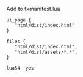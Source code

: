 Add to fxmanifest.lua

```
ui_page {
   "html/dist/index.html"
}

files {
   "html/dist/index.html",
   "html/dist/assets/*.*",
}

lua54 'yes'
```